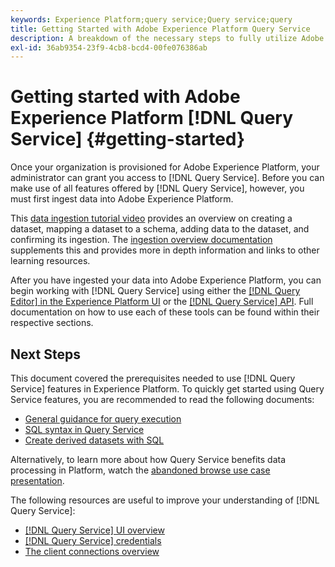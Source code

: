 ```yaml
---
keywords: Experience Platform;query service;Query service;query
title: Getting Started with Adobe Experience Platform Query Service
description: A breakdown of the necessary steps to fully utilize Adobe Experience Platform Query Service
exl-id: 36ab9354-23f9-4cb8-bcd4-00fe076386ab
---
```

# Getting started with Adobe Experience Platform [!DNL Query Service] {#getting-started}

Once your organization is provisioned for Adobe Experience Platform, your administrator can grant you access to [!DNL Query Service]. Before you can make use of all features offered by [!DNL Query Service], however, you must first ingest data into Adobe Experience Platform. 

This [data ingestion tutorial video](https://experienceleague.adobe.com/docs/platform-learn/tutorials/data-ingestion/create-datasets-and-ingest-data.html) provides an overview on creating a dataset, mapping a dataset to a schema, adding data to the dataset, and confirming its ingestion. The [ingestion overview documentation](../../ingestion/home.md) supplements this and provides more in depth information and links to other learning resources.

After you have ingested your data into Adobe Experience Platform, you can begin working with [!DNL Query Service] using either the [[!DNL Query Editor] in the Experience Platform UI](../ui/user-guide.md) or the [[!DNL Query Service] API](../api/getting-started.md). Full documentation on how to use each of these tools can be found within their respective sections. 

## Next Steps

This document covered the prerequisites needed to use [!DNL Query Service] features in Experience Platform. To quickly get started using Query Service features, you are recommended to read the following documents:

- [General guidance for query execution](../best-practices/writing-queries.md)
- [SQL syntax in Query Service](../sql/syntax.md)
- [Create derived datasets with SQL](../data-distiller/derived-datasets/create-derived-datasets-with-sql.md)

Alternatively, to learn more about how Query Service benefits data processing in Platform, watch the [abandoned browse use case presentation](../use-cases/abandoned-browse.md#video-example).

The following resources are useful to improve your understanding of [!DNL Query Service]:

- [[!DNL Query Service] UI overview](../ui/overview.md)
- [[!DNL Query Service] credentials](../ui/credentials.md)
- [The client connections overview](../clients/overview.md)
